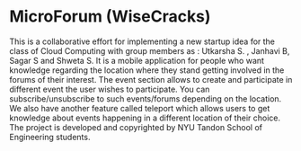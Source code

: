 # MicroForum (WiseCracks)
This is a collaborative effort for implementing a new startup idea for the class of Cloud Computing with group members as : Utkarsha S. , Janhavi B, Sagar S and Shweta S. It is a mobile application for people who want knowledge regarding the location where they stand getting involved in the forums of their interest. The event section allows to create and participate in different event the user wishes to participate. You can subscribe/unsubscribe to such events/forums depending on the location. We also have another feature called teleport which allows users to get knowledge about events happening in a different location of their choice. The project is developed and copyrighted by NYU Tandon School of Engineering students.
